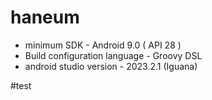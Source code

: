 # haneum

* minimum SDK - Android 9.0 ( API 28 )
* Build configuration language - Groovy DSL
* android studio version - 2023.2.1 (Iguana)


#test
